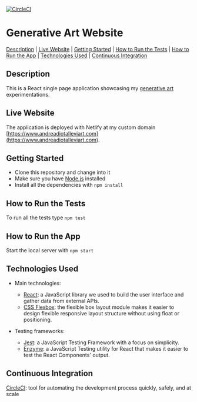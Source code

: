 [![CircleCI](https://circleci.com/gh/AndreaDiotallevi/andreadiotalleviart.svg?style=shield)](https://circleci.com/gh/AndreaDiotallevi/andreadiotalleviart)

# Generative Art Website

[Description](#description) | [Live Website](#live-website) | [Getting Started](#getting-started) | [How to Run the Tests](#how-to-run-the-tests) | [How to Run the App](#how-to-run-the-app) | [Technologies Used](#technologies-used) | [Continuous Integration](#continuous-integration)

## Description

This is a React single page application showcasing my [generative art](https://github.com/AndreaDiotallevi/generative-art) experimentations.

## Live Website

The application is deployed with Netlify at my custom domain [https://www.andreadiotalleviart.com](https://www.andreadiotalleviart.com).

## Getting Started

* Clone this repository and change into it
* Make sure you have [Node.js](https://nodejs.org/en/download/) installed
* Install all the dependencies with ```npm install```

## How to Run the Tests

To run all the tests type ```npm test```

## How to Run the App

Start the local server with ```npm start```

## Technologies Used

- Main technologies:
  * [React](https://reactjs.org/): a JavaScript library we used to build the user interface and gather data from external APIs.
  * [CSS Flexbox](https://developer.mozilla.org/en-US/docs/Web/CSS/CSS_Flexible_Box_Layout/Basic_Concepts_of_Flexbox): the flexible box layout module makes it easier to design flexible responsive layout structure without using float or positioning.
  
- Testing frameworks:
  * [Jest](https://jestjs.io/): a JavaScript Testing Framework with a focus on simplicity.
  * [Enzyme](https://www.npmjs.com/package/enzyme): a JavaScript Testing utility for React that makes it easier to test the React Components' output.
  
## Continuous Integration

[CircleCI](https://circleci.com/): tool for automating the development process quickly, safely, and at scale
